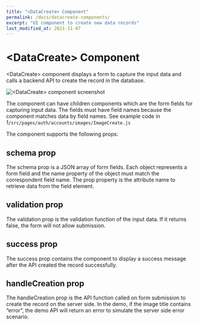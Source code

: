 ```yaml
---
title: "<DataCreate> Component"
permalink: /docs/datacreate-components/
excerpt: "UI component to create new data records"
last_modified_at: 2021-11-07
---
```


# &lt;DataCreate&gt; Component

&lt;DataCreate&gt; component displays a form to capture the input data and calls a backend API to create the record in the database.

![&lt;DataCreate&gt; component screenshot](/assets/images/datacreate-component.png)

The component can have children components which are the form fields for capturing input data. The fields must have field names because the component matches data by field names. See example code in 1`/src/pages/auth/accounts/images/ImageCreate.js`

The component supports the following props:

## schema prop

The schema prop is a JSON array of form fields. Each object represents a form field and the name property of the object must match the correspondent field name. The prop property is the attribute name to retrieve data from the field element.

## validation prop

The validation prop is the validation function of the input data. If it returns false, the form will not allow submission.

## success prop

The success prop contains the component to display a success message after the API created the record successfully.

## handleCreation prop

The handleCreation prop is the API function called on form submission to create the record on the server side. In the demo, if the image title contains “error”, the demo API will return an error to simulate the server side error scenario.

